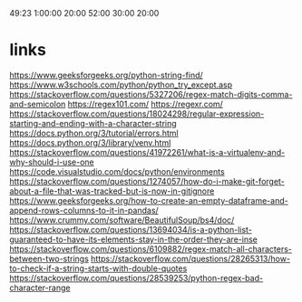 49:23
1:00:00
20:00
52:00
30:00
20:00

# links
https://www.geeksforgeeks.org/python-string-find/
https://www.w3schools.com/python/python_try_except.asp
https://stackoverflow.com/questions/5327206/regex-match-digits-comma-and-semicolon
https://regex101.com/
https://regexr.com/
https://stackoverflow.com/questions/18024298/regular-expression-starting-and-ending-with-a-character-string
https://docs.python.org/3/tutorial/errors.html
https://docs.python.org/3/library/venv.html
https://stackoverflow.com/questions/41972261/what-is-a-virtualenv-and-why-should-i-use-one
https://code.visualstudio.com/docs/python/environments
https://stackoverflow.com/questions/1274057/how-do-i-make-git-forget-about-a-file-that-was-tracked-but-is-now-in-gitignore
https://www.geeksforgeeks.org/how-to-create-an-empty-dataframe-and-append-rows-columns-to-it-in-pandas/
https://www.crummy.com/software/BeautifulSoup/bs4/doc/
https://stackoverflow.com/questions/13694034/is-a-python-list-guaranteed-to-have-its-elements-stay-in-the-order-they-are-inse
https://stackoverflow.com/questions/6109882/regex-match-all-characters-between-two-strings
https://stackoverflow.com/questions/28265313/how-to-check-if-a-string-starts-with-double-quotes
https://stackoverflow.com/questions/28539253/python-regex-bad-character-range